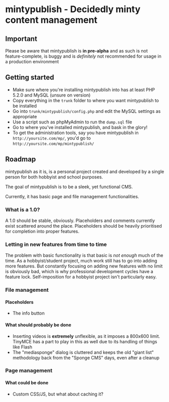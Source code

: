 mintypublish - Decidedly minty content management
=================================================

Important
-------------------------------------------------
Please be aware that mintypublish is **in pre-alpha** and as such is not feature-complete, is
buggy and is *definitely* not recommended for usage in a production environment

Getting started
-------------------------------------------------
* Make sure where you're installing mintypublish into has at least PHP 5.2.0 and MySQL
  (unsure on version)
* Copy everything in the `trunk` folder to where you want mintypublish to be installed
* Go into `trunk/mintypublish/config.php` and edit the MySQL settings as appropriate
* Use a script such as phpMyAdmin to run the `dump.sql` file
* Go to where you've installed mintypublish, and bask in the glory!
* To get the administration tools, say you have mintypublish in `http://yoursite.com/mp/`,
  you'd go to `http://yoursite.com/mp/mintypublish/`

Roadmap
-------------------------------------------------
mintypublish as it is, is a personal project created and developed by a single person for
both hobbyist and school purposes.

The goal of mintypublish is to be a sleek, yet functional CMS.

Currently, it has basic page and file management functionalities.

### What is a 1.0?
A 1.0 should be stable, obviously. Placeholders and comments currently exist scattered around
the place. Placeholders should be heavily prioritised for completion into proper features.

### Letting in new features from time to time
The problem with basic functionality is that basic is *not enough* much of the time. As a
hobbyist/student project, much work still has to go into adding more features. But constantly
focusing on adding new features with no limit is obviously bad, which is why professional
development cycles have a feature lock. Self-imposition for a hobbyist project isn't
particularly easy.

### File management
#### Placeholders
* The info button

#### What should probably be done
* Inserting videos is **extremely** unflexible, as it imposes a 800x600 limit. TinyMCE has
  a part to play in this as well due to its handling of things like Flash
* The "mediasponge" dialog is cluttered and keeps the old "giant list" methodology back from
  the "Sponge CMS" days, even after a cleanup

### Page management
#### What could be done
* Custom CSS/JS, but what about caching it?
